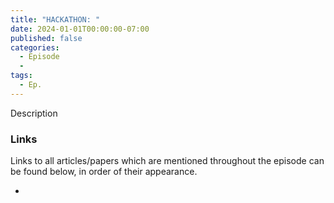 ```yaml
---
title: "HACKATHON: "
date: 2024-01-01T00:00:00-07:00
published: false
categories:
  - Episode
  - 
tags:
  - Ep.
---
```


Description
<!-- <audio controls>
<source src="https://into-ai-safety.github.io/assets\audio\into-ai-safety_ep.6.mp3" type="audio/mp3">
</audio> -->

### Links

Links to all articles/papers which are mentioned throughout the episode can be found below, in order of their appearance.
- <a href="" target="_blank" rel="noreferrer noopener"></a>

<!-- end of the list -->
